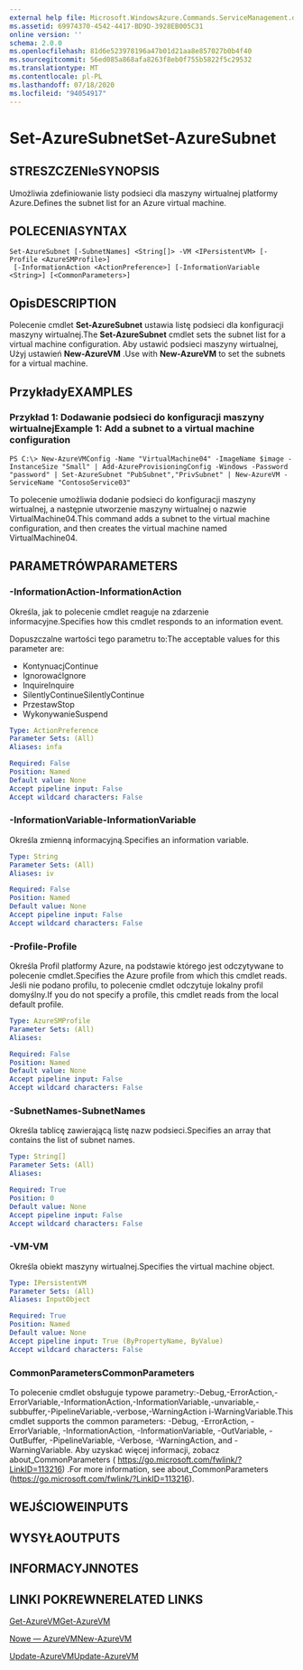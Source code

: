```yaml
---
external help file: Microsoft.WindowsAzure.Commands.ServiceManagement.dll-Help.xml
ms.assetid: 69974370-4542-4417-BD9D-3928EB005C31
online version: ''
schema: 2.0.0
ms.openlocfilehash: 81d6e523978196a47b01d21aa8e857027b0b4f40
ms.sourcegitcommit: 56ed085a868afa8263f8eb0f755b5822f5c29532
ms.translationtype: MT
ms.contentlocale: pl-PL
ms.lasthandoff: 07/18/2020
ms.locfileid: "94054917"
---
```

# <span data-ttu-id="d4845-101">Set-AzureSubnet</span><span class="sxs-lookup"><span data-stu-id="d4845-101">Set-AzureSubnet</span></span>

## <span data-ttu-id="d4845-102">STRESZCZENIe</span><span class="sxs-lookup"><span data-stu-id="d4845-102">SYNOPSIS</span></span>
<span data-ttu-id="d4845-103">Umożliwia zdefiniowanie listy podsieci dla maszyny wirtualnej platformy Azure.</span><span class="sxs-lookup"><span data-stu-id="d4845-103">Defines the subnet list for an Azure virtual machine.</span></span>

## <span data-ttu-id="d4845-104">POLECENIA</span><span class="sxs-lookup"><span data-stu-id="d4845-104">SYNTAX</span></span>

```
Set-AzureSubnet [-SubnetNames] <String[]> -VM <IPersistentVM> [-Profile <AzureSMProfile>]
 [-InformationAction <ActionPreference>] [-InformationVariable <String>] [<CommonParameters>]
```

## <span data-ttu-id="d4845-105">Opis</span><span class="sxs-lookup"><span data-stu-id="d4845-105">DESCRIPTION</span></span>
<span data-ttu-id="d4845-106">Polecenie cmdlet **Set-AzureSubnet** ustawia listę podsieci dla konfiguracji maszyny wirtualnej.</span><span class="sxs-lookup"><span data-stu-id="d4845-106">The **Set-AzureSubnet** cmdlet sets the subnet list for a virtual machine configuration.</span></span>
<span data-ttu-id="d4845-107">Aby ustawić podsieci maszyny wirtualnej, Użyj ustawień **New-AzureVM** .</span><span class="sxs-lookup"><span data-stu-id="d4845-107">Use with **New-AzureVM** to set the subnets for a virtual machine.</span></span>

## <span data-ttu-id="d4845-108">Przykłady</span><span class="sxs-lookup"><span data-stu-id="d4845-108">EXAMPLES</span></span>

### <span data-ttu-id="d4845-109">Przykład 1: Dodawanie podsieci do konfiguracji maszyny wirtualnej</span><span class="sxs-lookup"><span data-stu-id="d4845-109">Example 1: Add a subnet to a virtual machine configuration</span></span>
```
PS C:\> New-AzureVMConfig -Name "VirtualMachine04" -ImageName $image -InstanceSize "Small" | Add-AzureProvisioningConfig -Windows -Password "password" | Set-AzureSubnet "PubSubnet","PrivSubnet" | New-AzureVM -ServiceName "ContosoService03"
```

<span data-ttu-id="d4845-110">To polecenie umożliwia dodanie podsieci do konfiguracji maszyny wirtualnej, a następnie utworzenie maszyny wirtualnej o nazwie VirtualMachine04.</span><span class="sxs-lookup"><span data-stu-id="d4845-110">This command adds a subnet to the virtual machine configuration, and then creates the virtual machine named VirtualMachine04.</span></span>

## <span data-ttu-id="d4845-111">PARAMETRÓW</span><span class="sxs-lookup"><span data-stu-id="d4845-111">PARAMETERS</span></span>

### <span data-ttu-id="d4845-112">-InformationAction</span><span class="sxs-lookup"><span data-stu-id="d4845-112">-InformationAction</span></span>
<span data-ttu-id="d4845-113">Określa, jak to polecenie cmdlet reaguje na zdarzenie informacyjne.</span><span class="sxs-lookup"><span data-stu-id="d4845-113">Specifies how this cmdlet responds to an information event.</span></span>

<span data-ttu-id="d4845-114">Dopuszczalne wartości tego parametru to:</span><span class="sxs-lookup"><span data-stu-id="d4845-114">The acceptable values for this parameter are:</span></span>

- <span data-ttu-id="d4845-115">Kontynuacj</span><span class="sxs-lookup"><span data-stu-id="d4845-115">Continue</span></span>
- <span data-ttu-id="d4845-116">Ignorować</span><span class="sxs-lookup"><span data-stu-id="d4845-116">Ignore</span></span>
- <span data-ttu-id="d4845-117">Inquire</span><span class="sxs-lookup"><span data-stu-id="d4845-117">Inquire</span></span>
- <span data-ttu-id="d4845-118">SilentlyContinue</span><span class="sxs-lookup"><span data-stu-id="d4845-118">SilentlyContinue</span></span>
- <span data-ttu-id="d4845-119">Przestaw</span><span class="sxs-lookup"><span data-stu-id="d4845-119">Stop</span></span>
- <span data-ttu-id="d4845-120">Wykonywanie</span><span class="sxs-lookup"><span data-stu-id="d4845-120">Suspend</span></span>

```yaml
Type: ActionPreference
Parameter Sets: (All)
Aliases: infa

Required: False
Position: Named
Default value: None
Accept pipeline input: False
Accept wildcard characters: False
```

### <span data-ttu-id="d4845-121">-InformationVariable</span><span class="sxs-lookup"><span data-stu-id="d4845-121">-InformationVariable</span></span>
<span data-ttu-id="d4845-122">Określa zmienną informacyjną.</span><span class="sxs-lookup"><span data-stu-id="d4845-122">Specifies an information variable.</span></span>

```yaml
Type: String
Parameter Sets: (All)
Aliases: iv

Required: False
Position: Named
Default value: None
Accept pipeline input: False
Accept wildcard characters: False
```

### <span data-ttu-id="d4845-123">-Profile</span><span class="sxs-lookup"><span data-stu-id="d4845-123">-Profile</span></span>
<span data-ttu-id="d4845-124">Określa Profil platformy Azure, na podstawie którego jest odczytywane to polecenie cmdlet.</span><span class="sxs-lookup"><span data-stu-id="d4845-124">Specifies the Azure profile from which this cmdlet reads.</span></span>
<span data-ttu-id="d4845-125">Jeśli nie podano profilu, to polecenie cmdlet odczytuje lokalny profil domyślny.</span><span class="sxs-lookup"><span data-stu-id="d4845-125">If you do not specify a profile, this cmdlet reads from the local default profile.</span></span>

```yaml
Type: AzureSMProfile
Parameter Sets: (All)
Aliases: 

Required: False
Position: Named
Default value: None
Accept pipeline input: False
Accept wildcard characters: False
```

### <span data-ttu-id="d4845-126">-SubnetNames</span><span class="sxs-lookup"><span data-stu-id="d4845-126">-SubnetNames</span></span>
<span data-ttu-id="d4845-127">Określa tablicę zawierającą listę nazw podsieci.</span><span class="sxs-lookup"><span data-stu-id="d4845-127">Specifies an array that contains the list of subnet names.</span></span>

```yaml
Type: String[]
Parameter Sets: (All)
Aliases: 

Required: True
Position: 0
Default value: None
Accept pipeline input: False
Accept wildcard characters: False
```

### <span data-ttu-id="d4845-128">-VM</span><span class="sxs-lookup"><span data-stu-id="d4845-128">-VM</span></span>
<span data-ttu-id="d4845-129">Określa obiekt maszyny wirtualnej.</span><span class="sxs-lookup"><span data-stu-id="d4845-129">Specifies the virtual machine object.</span></span>

```yaml
Type: IPersistentVM
Parameter Sets: (All)
Aliases: InputObject

Required: True
Position: Named
Default value: None
Accept pipeline input: True (ByPropertyName, ByValue)
Accept wildcard characters: False
```

### <span data-ttu-id="d4845-130">CommonParameters</span><span class="sxs-lookup"><span data-stu-id="d4845-130">CommonParameters</span></span>
<span data-ttu-id="d4845-131">To polecenie cmdlet obsługuje typowe parametry:-Debug,-ErrorAction,-ErrorVariable,-InformationAction,-InformationVariable,-unvariable,-subbuffer,-PipelineVariable,-verbose,-WarningAction i-WarningVariable.</span><span class="sxs-lookup"><span data-stu-id="d4845-131">This cmdlet supports the common parameters: -Debug, -ErrorAction, -ErrorVariable, -InformationAction, -InformationVariable, -OutVariable, -OutBuffer, -PipelineVariable, -Verbose, -WarningAction, and -WarningVariable.</span></span> <span data-ttu-id="d4845-132">Aby uzyskać więcej informacji, zobacz about_CommonParameters ( https://go.microsoft.com/fwlink/?LinkID=113216) .</span><span class="sxs-lookup"><span data-stu-id="d4845-132">For more information, see about_CommonParameters (https://go.microsoft.com/fwlink/?LinkID=113216).</span></span>

## <span data-ttu-id="d4845-133">WEJŚCIOWE</span><span class="sxs-lookup"><span data-stu-id="d4845-133">INPUTS</span></span>

## <span data-ttu-id="d4845-134">WYSYŁA</span><span class="sxs-lookup"><span data-stu-id="d4845-134">OUTPUTS</span></span>

## <span data-ttu-id="d4845-135">INFORMACYJN</span><span class="sxs-lookup"><span data-stu-id="d4845-135">NOTES</span></span>

## <span data-ttu-id="d4845-136">LINKI POKREWNE</span><span class="sxs-lookup"><span data-stu-id="d4845-136">RELATED LINKS</span></span>

[<span data-ttu-id="d4845-137">Get-AzureVM</span><span class="sxs-lookup"><span data-stu-id="d4845-137">Get-AzureVM</span></span>](./Get-AzureVM.md)

[<span data-ttu-id="d4845-138">Nowe — AzureVM</span><span class="sxs-lookup"><span data-stu-id="d4845-138">New-AzureVM</span></span>](./New-AzureVM.md)

[<span data-ttu-id="d4845-139">Update-AzureVM</span><span class="sxs-lookup"><span data-stu-id="d4845-139">Update-AzureVM</span></span>](./Update-AzureVM.md)


